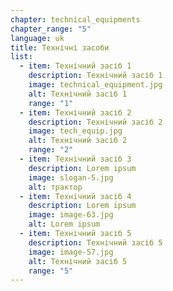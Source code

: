 ```yaml
---
chapter: technical_equipments
chapter_range: "5"
language: uk
title: Технічні засоби
list:
  - item: Технічний засіб 1
    description: Технічний засіб 1
    image: technical_equipment.jpg
    alt: Технічний засіб 1
    range: "1"
  - item: Технічний засіб 2
    description: Технічний засіб 2
    image: tech_equip.jpg
    alt: Технічний засіб 2
    range: "2"
  - item: Технічний засіб 3
    description: Lorem ipsum
    image: slogan-5.jpg
    alt: трактор
  - item: Технічний засіб 4
    description: Lorem ipsum
    image: image-63.jpg
    alt: Lorem ipsum
  - item: Технічний засіб 5
    description: Технічний засіб 5
    image: image-57.jpg
    alt: Технічний засіб 5
    range: "5"
---
```

